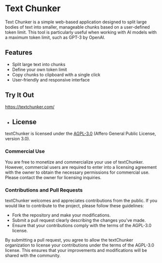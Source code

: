 # Text Chunker

Text Chunker is a simple web-based application designed to split large bodies of text into smaller, manageable chunks based on a user-defined token limit. This tool is particularly useful when working with AI models with a maximum token limit, such as GPT-3 by OpenAI.

## Features

- Split large text into chunks
- Define your own token limit
- Copy chunks to clipboard with a single click
- User-friendly and responsive interface

## Try It Out
https://textchunker.com/

- ## License

textChunker is licensed under the [AGPL-3.0](https://www.gnu.org/licenses/agpl-3.0.en.html) (Affero General Public License, version 3.0).

### Commercial Use

You are free to monetize and commercialize your use of textChunker. However, commercial users are required to enter into a licensing agreement with the owner to obtain the necessary permissions for commercial use. Please contact the owner for licensing inquiries.

### Contributions and Pull Requests

textChunker welcomes and appreciates contributions from the public. If you would like to contribute to the project, please follow these guidelines:

- Fork the repository and make your modifications.
- Submit a pull request clearly describing the changes you've made.
- Ensure that your contributions comply with the terms of the AGPL-3.0 license.

By submitting a pull request, you agree to allow the textChunker organization to license your contributions under the terms of the AGPL-3.0 license. This ensures that your improvements and modifications will be shared with the community.
